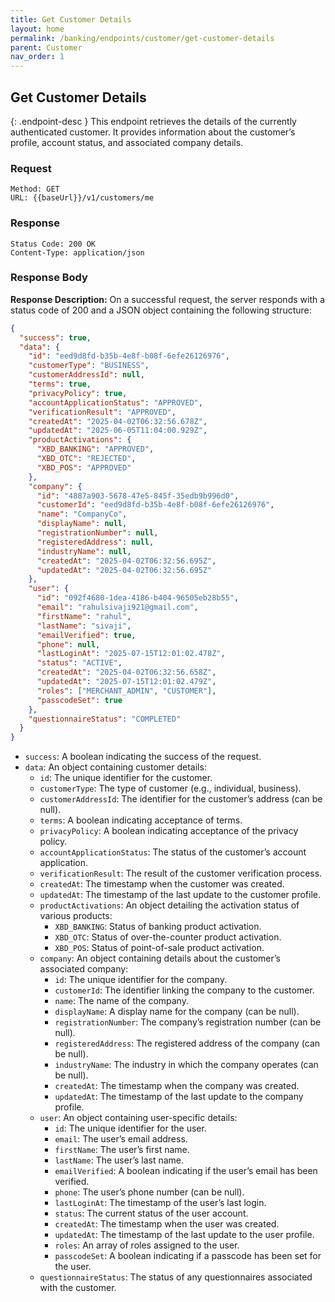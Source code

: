 ```yaml
---
title: Get Customer Details
layout: home
permalink: /banking/endpoints/customer/get-customer-details
parent: Customer
nav_order: 1
---
```


## Get Customer Details

{: .endpoint-desc }
This endpoint retrieves the details of the currently authenticated customer. It provides information about the customer’s profile, account status, and associated company details.

### Request

```
Method: GET
URL: {{baseUrl}}/v1/customers/me
```

### Response

```
Status Code: 200 OK
Content-Type: application/json
```

### Response Body

**Response Description:** On a successful request, the server responds with a status code of 200 and a JSON object containing the following structure:

```json
{
  "success": true,
  "data": {
    "id": "eed9d8fd-b35b-4e8f-b08f-6efe26126976",
    "customerType": "BUSINESS",
    "customerAddressId": null,
    "terms": true,
    "privacyPolicy": true,
    "accountApplicationStatus": "APPROVED",
    "verificationResult": "APPROVED",
    "createdAt": "2025-04-02T06:32:56.678Z",
    "updatedAt": "2025-06-05T11:04:00.929Z",
    "productActivations": {
      "XBD_BANKING": "APPROVED",
      "XBD_OTC": "REJECTED",
      "XBD_POS": "APPROVED"
    },
    "company": {
      "id": "4887a903-5678-47e5-845f-35edb9b996d0",
      "customerId": "eed9d8fd-b35b-4e8f-b08f-6efe26126976",
      "name": "CompanyCo",
      "displayName": null,
      "registrationNumber": null,
      "registeredAddress": null,
      "industryName": null,
      "createdAt": "2025-04-02T06:32:56.695Z",
      "updatedAt": "2025-04-02T06:32:56.695Z"
    },
    "user": {
      "id": "092f4680-1dea-4186-b404-96505eb28b55",
      "email": "rahulsivaji921@gmail.com",
      "firstName": "rahul",
      "lastName": "sivaji",
      "emailVerified": true,
      "phone": null,
      "lastLoginAt": "2025-07-15T12:01:02.478Z",
      "status": "ACTIVE",
      "createdAt": "2025-04-02T06:32:56.658Z",
      "updatedAt": "2025-07-15T12:01:02.479Z",
      "roles": ["MERCHANT_ADMIN", "CUSTOMER"],
      "passcodeSet": true
    },
    "questionnaireStatus": "COMPLETED"
  }
}
```

- `success`: A boolean indicating the success of the request.
- `data`: An object containing customer details:
  - `id`: The unique identifier for the customer.
  - `customerType`: The type of customer (e.g., individual, business).
  - `customerAddressId`: The identifier for the customer’s address (can be null).
  - `terms`: A boolean indicating acceptance of terms.
  - `privacyPolicy`: A boolean indicating acceptance of the privacy policy.
  - `accountApplicationStatus`: The status of the customer’s account application.
  - `verificationResult`: The result of the customer verification process.
  - `createdAt`: The timestamp when the customer was created.
  - `updatedAt`: The timestamp of the last update to the customer profile.
  - `productActivations`: An object detailing the activation status of various products:
    - `XBD_BANKING`: Status of banking product activation.
    - `XBD_OTC`: Status of over-the-counter product activation.
    - `XBD_POS`: Status of point-of-sale product activation.
  - `company`: An object containing details about the customer’s associated company:
    - `id`: The unique identifier for the company.
    - `customerId`: The identifier linking the company to the customer.
    - `name`: The name of the company.
    - `displayName`: A display name for the company (can be null).
    - `registrationNumber`: The company’s registration number (can be null).
    - `registeredAddress`: The registered address of the company (can be null).
    - `industryName`: The industry in which the company operates (can be null).
    - `createdAt`: The timestamp when the company was created.
    - `updatedAt`: The timestamp of the last update to the company profile.
  - `user`: An object containing user-specific details:
    - `id`: The unique identifier for the user.
    - `email`: The user’s email address.
    - `firstName`: The user’s first name.
    - `lastName`: The user’s last name.
    - `emailVerified`: A boolean indicating if the user’s email has been verified.
    - `phone`: The user’s phone number (can be null).
    - `lastLoginAt`: The timestamp of the user’s last login.
    - `status`: The current status of the user account.
    - `createdAt`: The timestamp when the user was created.
    - `updatedAt`: The timestamp of the last update to the user profile.
    - `roles`: An array of roles assigned to the user.
    - `passcodeSet`: A boolean indicating if a passcode has been set for the user.
  - `questionnaireStatus`: The status of any questionnaires associated with the customer.
